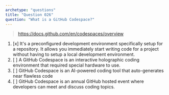 ```yaml
---
archetype: "questions"
title: "Question 026"
question: "What is a GitHub Codespace?"
---
```



> https://docs.github.com/en/codespaces/overview
1. [x] It's a preconfigured development environment specifically setup for a repository. It allows you immediately start writing code for a project without having to setup a local development environment.
1. [ ] A GitHub Codespace is an interactive holographic coding environment that required special hardware to use.
1. [ ] GitHub Codespace is an AI-powered coding tool that auto-generates near flawless code
1. [ ] GitHub Codespace is an annual GitHub hosted event where developers can meet and discuss coding topics.
